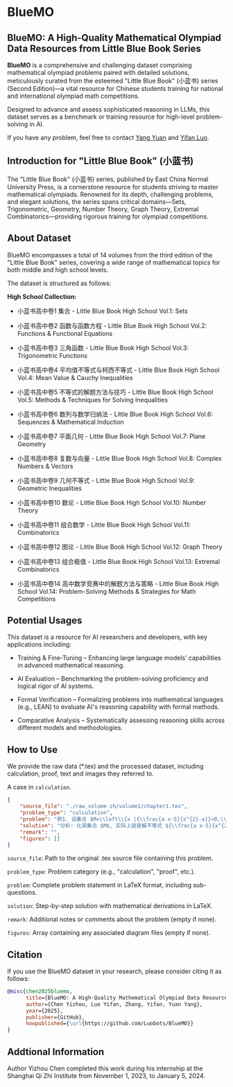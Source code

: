 # BlueMO

## BlueMO: A High-Quality Mathematical Olympiad Data Resources from Little Blue Book Series

**BlueMO** is a comprehensive and challenging dataset comprising mathematical olympiad problems paired with detailed solutions, meticulously curated from the esteemed "Little Blue Book" (小蓝书) series (Second Edition)—a vital resource for Chinese students training for national and international olympiad math competitions.

Designed to advance and assess sophisticated reasoning in LLMs, this dataset serves as a benchmark or training resource for high-level problem-solving in AI.

If you have any problem, feel free to contact [Yang Yuan](yuanyang@tsinghua.edu.cn) and [Yifan Luo](luoyf24@mails.tsinghua.edu.cn).

## Introduction for "Little Blue Book" (小蓝书)

The "Little Blue Book" (小蓝书) series, published by East China Normal University Press, is a cornerstone resource for students striving to master mathematical olympiads. Renowned for its depth, challenging problems, and elegant solutions, the series spans critical domains—Sets, Trigonometric, Geometry, Number Theory, Graph Theory, Extremal Combinatorics—providing rigorous training for olympiad competitions.

## About Dataset

BlueMO encompasses a total of 14 volumes from the third edition of the "Little Blue Book" series, covering a wide range of mathematical topics for both middle and high school levels.

The dataset is structured as follows:

**High School Collection:**

* 小蓝书高中卷1 集合 - Little Blue Book High School Vol.1: Sets

* 小蓝书高中卷2 函数与函数方程 - Little Blue Book High School Vol.2: Functions & Functional Equations

* 小蓝书高中卷3 三角函数 - Little Blue Book High School Vol.3: Trigonometric Functions

* 小蓝书高中卷4 平均值不等式与柯西不等式 - Little Blue Book High School Vol.4: Mean Value & Cauchy Inequalities

* 小蓝书高中卷5 不等式的解题方法与技巧 - Little Blue Book High School Vol.5: Methods & Techniques for Solving Inequalities

* 小蓝书高中卷6 数列与数学归纳法 - Little Blue Book High School Vol.6: Sequences & Mathematical Induction

* 小蓝书高中卷7 平面几何 - Little Blue Book High School Vol.7: Plane Geometry

* 小蓝书高中卷8 复数与向量 - Little Blue Book High School Vol.8: Complex Numbers & Vectors

* 小蓝书高中卷9 几何不等式 - Little Blue Book High School Vol.9: Geometric Inequalities

* 小蓝书高中卷10 数论 - Little Blue Book High School Vol.10: Number Theory

* 小蓝书高中卷11 组合数学 - Little Blue Book High School Vol.11: Combinatorics

* 小蓝书高中卷12 图论 - Little Blue Book High School Vol.12: Graph Theory

* 小蓝书高中卷13 组合极值 - Little Blue Book High School Vol.13: Extremal Combinatorics

* 小蓝书高中卷14 高中数学竞赛中的解题方法与策略 - Little Blue Book High School Vol.14: Problem-Solving Methods & Strategies for Math Competitions

## Potential Usages

This dataset is a resource for AI researchers and developers, with key applications including:

* Training & Fine-Tuning – Enhancing large language models’ capabilities in advanced mathematical reasoning.

* AI Evaluation – Benchmarking the problem-solving proficiency and logical rigor of AI systems.

* Formal Verification – Formalizing problems into mathematical languages (e.g., LEAN) to evaluate AI's reasoning capability with formal methods.

* Comparative Analysis – Systematically assessing reasoning skills across different models and methodologies.

## How to Use

We provide the raw data (*.tex) and the processed dataset, including calculation, proof, text and images they referred to.

A case in `calculation`.

```json
{
    "source_file": "./raw_volume-zh/volume1/chapter1.tex",
    "problem_type": "calculation",
    "problem": "例1. 设集合 $M=\\left\\{x |{\\frac{a x-5}{x^{2}-a}}<0,\\,x\\in\\mathbb{R}\\right\\}$ \n(1)当 $a=4$ 时,化简集合 $M$ ;\n(2)若 $3\\in M,$ ,且 $5\\notin M,$ 求实数a的取值范围.",
    "solution": "分析: 化简集合 $M$, 实际上就是解不等式 ${\\frac{a x-5}{x^{2}-a}}<0.$ \n解: (1) 当 $a=4$ 时,有\n$$\n{\\frac{4x-5}{x^{2}-4}}<0\\,, \n$$\n即\n$$\n\\left(x-\\frac{5}{4}\\right)(x+2)(x-2)<0. \n$$\n$x<-2$ 或 ${\\frac{5}{4}}<x<2.$ \n所以 $M=(-\\infty,-2)\\cup\\bigl({\\frac{5}{4}}, 2\\bigr).$ \n(2)由 $3\\in M,$ 得 ${\\frac{3a-5}{3^{2}-a}}<0$,即 $\\left(a-\\frac{5}{3}\\right)(a-9)\\geqslant0$ ,所以\n$$\na<{\\frac{5}{3}}或a>9. \n$$\n由 $5\\notin M$ 得, ${\\frac{5a-5}{5^{2}-a}}\\geqslant0$ 或 $5^{2}-a=0$ ,所以\n$$\n1\\leq a\\leq25. \n$$\n可得 $x\\in\\left[1,{\\frac{5}{3}}\\right)\\cup\\left(9,25\\right]$.\n说明: $5\\notin M$ 隐含了条件 $5^{2}-a=$ 0,这是容易被忽视的.\n由概括原则我们知道,判断一个对象 $x$ 是否为集合 $S$ 的元素,等价于判断 $x$ 是否具有性质 $P$.",
    "remark": "",
    "figures": []
}
```

`source_file`: Path to the original .tex source file containing this problem.

`problem_type`: Problem category (e.g., "calculation", "proof", etc.).

`problem`: Complete problem statement in LaTeX format, including sub-questions.

`solution`: Step-by-step solution with mathematical derivations in LaTeX.

`remark`: Additional notes or comments about the problem (empty if none).

`figures`: Array containing any associated diagram files (empty if none).


## Citation


If you use the BlueMO dataset in your research, please consider citing it as follows:

```bibtex
@misc{chen2025bluemo,
      title={BlueMO: A High-Quality Mathematical Olympiad Data Resources from Little Blue Book Series},
      author={Chen Yizhou, Luo Yifan, Zhang, Yifan, Yuan Yang},
      year={2025},
      publisher={GitHub},
      howpublished={\url{https://github.com/Luobots/BlueMO}}
}
```

## Addtional Information

Author Yizhou Chen completed this work during his internship at the Shanghai Qi Zhi Institute from November 1, 2023, to January 5, 2024.